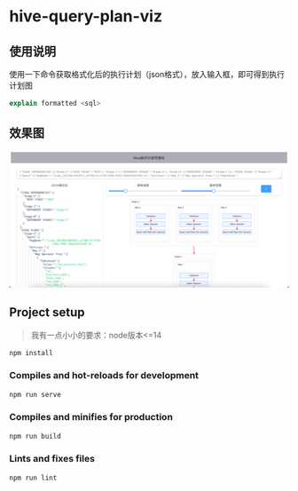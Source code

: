 # hive-query-plan-viz

## 使用说明
使用一下命令获取格式化后的执行计划（json格式），放入输入框，即可得到执行计划图
```sql
explain formatted <sql>
```
## 效果图
![img.png](img.png)

## Project setup
> 我有一点小小的要求：node版本<=14

```
npm install
```

### Compiles and hot-reloads for development
```
npm run serve
```

### Compiles and minifies for production
```
npm run build
```

### Lints and fixes files
```
npm run lint
```

